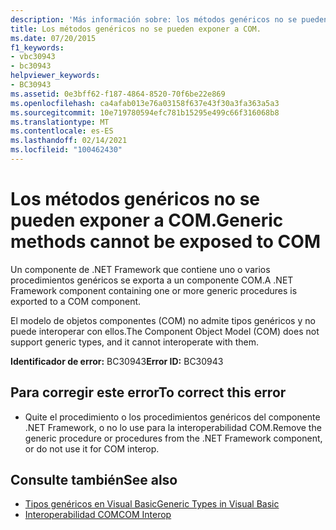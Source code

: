 ```yaml
---
description: 'Más información sobre: los métodos genéricos no se pueden exponer a COM'
title: Los métodos genéricos no se pueden exponer a COM.
ms.date: 07/20/2015
f1_keywords:
- vbc30943
- bc30943
helpviewer_keywords:
- BC30943
ms.assetid: 0e3bff62-f187-4864-8520-70f6be22e869
ms.openlocfilehash: ca4afab013e76a03158f637e43f30a3fa363a5a3
ms.sourcegitcommit: 10e719780594efc781b15295e499c66f316068b8
ms.translationtype: MT
ms.contentlocale: es-ES
ms.lasthandoff: 02/14/2021
ms.locfileid: "100462430"
---
```

# <a name="generic-methods-cannot-be-exposed-to-com"></a><span data-ttu-id="99487-103">Los métodos genéricos no se pueden exponer a COM.</span><span class="sxs-lookup"><span data-stu-id="99487-103">Generic methods cannot be exposed to COM</span></span>

<span data-ttu-id="99487-104">Un componente de .NET Framework que contiene uno o varios procedimientos genéricos se exporta a un componente COM.</span><span class="sxs-lookup"><span data-stu-id="99487-104">A .NET Framework component containing one or more generic procedures is exported to a COM component.</span></span>  
  
 <span data-ttu-id="99487-105">El modelo de objetos componentes (COM) no admite tipos genéricos y no puede interoperar con ellos.</span><span class="sxs-lookup"><span data-stu-id="99487-105">The Component Object Model (COM) does not support generic types, and it cannot interoperate with them.</span></span>  
  
 <span data-ttu-id="99487-106">**Identificador de error:** BC30943</span><span class="sxs-lookup"><span data-stu-id="99487-106">**Error ID:** BC30943</span></span>  
  
## <a name="to-correct-this-error"></a><span data-ttu-id="99487-107">Para corregir este error</span><span class="sxs-lookup"><span data-stu-id="99487-107">To correct this error</span></span>  
  
- <span data-ttu-id="99487-108">Quite el procedimiento o los procedimientos genéricos del componente .NET Framework, o no lo use para la interoperabilidad COM.</span><span class="sxs-lookup"><span data-stu-id="99487-108">Remove the generic procedure or procedures from the .NET Framework component, or do not use it for COM interop.</span></span>  
  
## <a name="see-also"></a><span data-ttu-id="99487-109">Consulte también</span><span class="sxs-lookup"><span data-stu-id="99487-109">See also</span></span>

- [<span data-ttu-id="99487-110">Tipos genéricos en Visual Basic</span><span class="sxs-lookup"><span data-stu-id="99487-110">Generic Types in Visual Basic</span></span>](../programming-guide/language-features/data-types/generic-types.md)
- [<span data-ttu-id="99487-111">Interoperabilidad COM</span><span class="sxs-lookup"><span data-stu-id="99487-111">COM Interop</span></span>](../programming-guide/com-interop/index.md)
